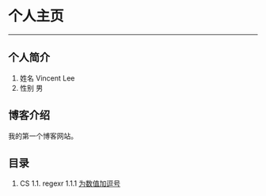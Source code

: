 # 个人主页
----------
## 个人简介
1. 姓名
Vincent Lee
2. 性别
男
## 博客介绍
我的第一个博客网站。

## 目录
1. CS
    1.1. regexr
        1.1.1 [为数值加逗号](CS/regexr/insertCommas2digits.md)
